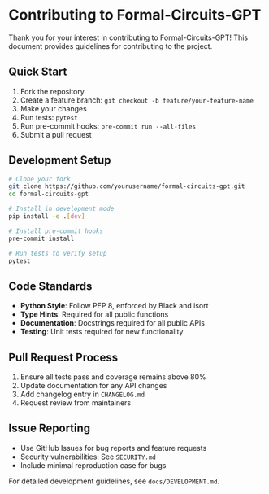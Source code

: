 # Contributing to Formal-Circuits-GPT

Thank you for your interest in contributing to Formal-Circuits-GPT! This document provides guidelines for contributing to the project.

## Quick Start

1. Fork the repository
2. Create a feature branch: `git checkout -b feature/your-feature-name`
3. Make your changes
4. Run tests: `pytest`
5. Run pre-commit hooks: `pre-commit run --all-files`
6. Submit a pull request

## Development Setup

```bash
# Clone your fork
git clone https://github.com/yourusername/formal-circuits-gpt.git
cd formal-circuits-gpt

# Install in development mode
pip install -e .[dev]

# Install pre-commit hooks
pre-commit install

# Run tests to verify setup
pytest
```

## Code Standards

- **Python Style**: Follow PEP 8, enforced by Black and isort
- **Type Hints**: Required for all public functions
- **Documentation**: Docstrings required for all public APIs
- **Testing**: Unit tests required for new functionality

## Pull Request Process

1. Ensure all tests pass and coverage remains above 80%
2. Update documentation for any API changes
3. Add changelog entry in `CHANGELOG.md`
4. Request review from maintainers

## Issue Reporting

- Use GitHub Issues for bug reports and feature requests
- Security vulnerabilities: See `SECURITY.md`
- Include minimal reproduction case for bugs

For detailed development guidelines, see `docs/DEVELOPMENT.md`.